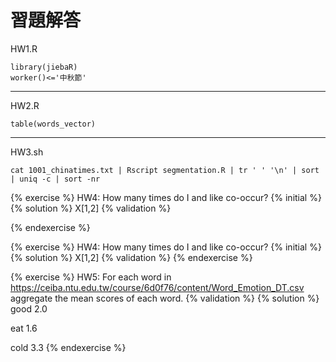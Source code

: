 # 習題解答

HW1.R
```{r}
library(jiebaR)
worker()<='中秋節'
```
---
HW2.R
```{r}
table(words_vector)
```
---
HW3.sh
```{bash}
cat 1001_chinatimes.txt | Rscript segmentation.R | tr ' ' '\n' | sort | uniq -c | sort -nr
```
{% exercise %}
HW4: How many times do I and like co-occur?
{% initial %}
{% solution %}
X[1,2]
{% validation %}

{% endexercise %}


{% exercise %}
HW4: How many times do I and like co-occur?
{% initial %}
{% solution %}
X[1,2]
{% validation %}
{% endexercise %}

{% exercise %}
HW5: For each word in https://ceiba.ntu.edu.tw/course/6d0f76/content/Word_Emotion_DT.csv
aggregate the mean scores of each word.
{% validation %}
{% solution %}
good	2.0

eat		1.6

cold	3.3
{% endexercise %}

